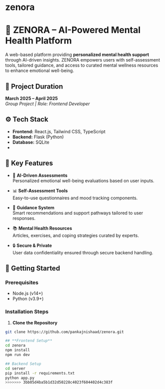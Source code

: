 # zenora
# 🧠 ZENORA – AI-Powered Mental Health Platform
A web-based platform providing **personalized mental health support** through AI-driven insights. ZENORA empowers users with self-assessment tools, tailored guidance, and access to curated mental wellness resources to enhance emotional well-being.

## 📅 Project Duration
**March 2025 – April 2025**  
_Group Project | Role: Frontend Developer_

## ⚙️ Tech Stack
- **Frontend:** React.js, Tailwind CSS, TypeScript  
- **Backend:** Flask (Python)  
- **Database:** SQLite
- 
## 🌟 Key Features
- 🧩 **AI-Driven Assessments**  
  Personalized emotional well-being evaluations based on user inputs.

- 📊 **Self-Assessment Tools**  
  Easy-to-use questionnaires and mood tracking components.

- 🧭 **Guidance System**  
  Smart recommendations and support pathways tailored to user responses.

- 📚 **Mental Health Resources**  
  Articles, exercises, and coping strategies curated by experts.

- 🔒 **Secure & Private**  
  User data confidentiality ensured through secure backend handling.


## 🚀 Getting Started
### Prerequisites
- Node.js (v14+)
- Python (v3.9+)

### Installation Steps
1. **Clone the Repository**

```bash
git clone https://github.com/pankajnishaad/zenora.git

## **Frontend Setup**
cd zenora
npm install
npm run dev

## Backend Setup
cd server
pip install -r requirements.txt
python app.py
>>>>>>> 3bb05d4ba5b1d32d50228c4023f604402d4c383f
